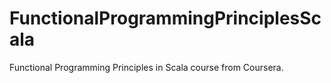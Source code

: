 # FunctionalProgrammingPrinciplesScala
Functional Programming Principles in Scala course from Coursera.
